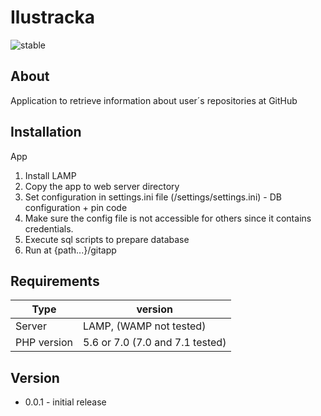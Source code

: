 Ilustracka
=========================
![stable](https://img.shields.io/badge/stable-0.0.1-blue.svg) 

About
-----
Application to retrieve information about user´s repositories at GitHub

Installation
------------
App
  1. Install LAMP
  2. Copy the app to web server directory
  3. Set configuration in settings.ini file (/settings/settings.ini) - DB configuration + pin code
  4. Make sure the config file is not accessible for others since it contains credentials.
  5. Execute sql scripts to prepare database
  6. Run at {path...}/gitapp
     
Requirements
-------------------

Type           | version
-------------  | -------
Server         | LAMP, (WAMP not tested)
PHP version    | 5.6 or 7.0 (7.0 and 7.1 tested)

Version
------

  * 0.0.1 - initial release
 
